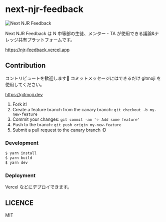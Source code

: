 # next-njr-feedback

![Next NJR Feedback](https://user-images.githubusercontent.com/91340399/212465713-bf074f3e-b4f7-4baa-a35d-97bf5f4340e8.png)

Next NJR Feedback は N 中等部の生徒、メンター・TA が使用できる議論&ナレッジ共有プラットフォームです。

https://njr-feedback.vercel.app

## Contribution

コントリビュートを歓迎します🎉 コミットメッセージにはできるだけ gitmoji を使用してください。

https://gitmoji.dev

1. Fork it!
2. Create a feature branch from the canary branch: `git checkout -b my-new-feature`
3. Commit your changes: `git commit -am '✨ Add some feature'`
4. Push to the branch: `git push origin my-new-feature`
5. Submit a pull request to the canary branch :D

### Development

```bash
$ yarn install
$ yarn build
$ yarn dev
```

### Deployment

Vercel などにデプロイできます。

## LICENCE

MIT
